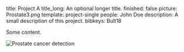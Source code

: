 title: Project A
title_long: An optional longer title.
finished: false
picture: Prostate3.png
template: project-single
people: John Doe
description: A small description of this project.
bibkeys: Bult18

Some content.

![Prostate cancer detection]({filename}/images/general/home-page-image.png)
